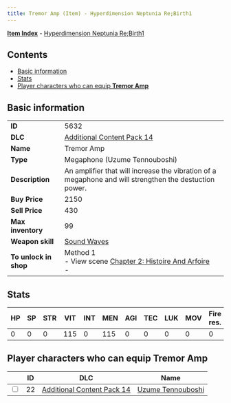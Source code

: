 ```yaml
---
title: Tremor Amp (Item) - Hyperdimension Neptunia Re;Birth1
---
```


[**Item Index**](/neptunia/rb1/item/index.html) - [Hyperdimension Neptunia Re;Birth1](/neptunia/rb1)

## Contents

- [Basic information](#basic-information)
- [Stats](#stats)
- [Player characters who can equip **Tremor Amp**](#player-characters-who-can-equip-tremor-amp)
## Basic information

|   |   |
| -- | -- |
| **ID** | 5632 |
| **DLC** | [Additional Content Pack 14](/neptunia/rb1/dlc/23-pack14.html) |
| **Name** | Tremor Amp |
| **Type** | Megaphone (Uzume Tennouboshi) |
| **Description** | An amplifier that will increase the vibration of a megaphone and will strengthen the destuction power. |
| **Buy Price** | 2150 |
| **Sell Price** | 430 |
| **Max inventory** | 99 |
| **Weapon skill** | [Sound Waves](/neptunia/rb1/skill/23-3701-sound-waves.html) |
| **To unlock in shop** | Method 1<br />- View scene [Chapter 2: Histoire And Arfoire](/neptunia/rb1/scene/1-201-chapter-2-histoire-and-arfoire.html)<br />-  |


## Stats

| HP | SP | STR | VIT | INT | MEN | AGI | TEC | LUK | MOV | Fire res. | Ice res. | Wind res. | Lightning res. |
| -- | -- | --- | --- | --- | --- | --- | --- | --- | --- | --------- | -------- | --------- | -------------- |
| 0 | 0 | 0 | 115 | 0 | 115 | 0 | 0 | 0 | 0 | 0 | 0 | 0 | 0 |


## Player characters who can equip **Tremor Amp**

|    | ID | DLC | Name |
| -- | -- | --- | ---- |
| <input type="checkbox" id="rb1-player-23-22" class="trackbox" /> | 22 | [Additional Content Pack 14](/neptunia/rb1/dlc/23-pack14.html) | [Uzume Tennouboshi](/neptunia/rb1/player/23-22-uzume-tennouboshi.html) |
